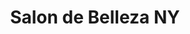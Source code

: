 ---
title: "Salon de Belleza NY"
url: /fernando-de-la-mora/salon-de-belleza-ny/
shop: cosméticos
---